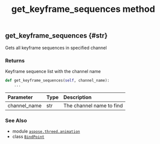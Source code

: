 ﻿---
title: get_keyframe_sequences method
second_title: Aspose.3D for Python via .NET API References
description: 
type: docs
weight: 80
url: /aspose.threed.animation/bindpoint/get_keyframe_sequences/
is_root: false
---

## get_keyframe_sequences {#str}

Gets all keyframe sequences in specified channel


### Returns 


Keyframe sequence list with the channel name


```python
def get_keyframe_sequences(self, channel_name):
    ...
```


| Parameter | Type | Description |
| :- | :- | :- |
| channel_name | str | The channel name to find |



### See Also
* module [`aspose.threed.animation`](../../)
* class [`BindPoint`](/3d/python-net/aspose.threed.animation/bindpoint)
